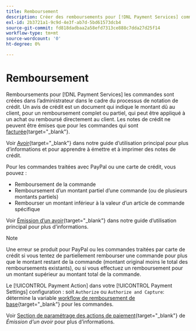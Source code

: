 ```yaml
---
title: Remboursement
description: Créer des remboursements pour [!DNL Payment Services] commandes dans l’administrateur dans le cadre du processus d’avis de crédit.
exl-id: 2b3721a1-9c9d-4e3f-ab7d-5bd61573dcb4
source-git-commit: fd818dadbaa2a58efd7313ce888c7dda27d25f14
workflow-type: tm+mt
source-wordcount: '0'
ht-degree: 0%

---
```


# Remboursement

Remboursements pour [!DNL Payment Services] les commandes sont créées dans l’administrateur dans le cadre du processus de notation de crédit. Un avis de crédit est un document qui indique le montant dû au client, pour un remboursement complet ou partiel, qui peut être appliqué à un achat ou remboursé directement au client. Les notes de crédit ne peuvent être émises que pour les commandes qui sont [facturée](https://docs.magento.com/user-guide/sales/invoice-create.html){target=&quot;_blank&quot;}.

Voir [Avoir](https://docs.magento.com/user-guide/sales/credit-memos.html){target=&quot;_blank&quot;} dans notre guide d’utilisation principal pour plus d’informations et pour apprendre à émettre et à imprimer des notes de crédit.

Pour les commandes traitées avec PayPal ou une carte de crédit, vous pouvez :

* Remboursement de la commande
* Remboursement d’un montant partiel d’une commande (ou de plusieurs montants partiels)
* Rembourser un montant inférieur à la valeur d’un article de commande spécifique

Voir [Émission d’un avoir](https://docs.magento.com/user-guide/sales/credit-memo-create.html){target=&quot;_blank&quot;} dans notre guide d’utilisation principal pour plus d’informations.

>[!NOTE]
>
>Une erreur se produit pour PayPal ou les commandes traitées par carte de crédit si vous tentez de partiellement rembourser une commande pour plus que le montant restant de la commande (montant original moins le total des remboursements existants), ou si vous effectuez un remboursement pour un montant supérieur au montant total de la commande.

Le [!UICONTROL Payment Action] dans votre [!UICONTROL Payment Settings] configuration : soit `Authorize` ou `Authorize and Capture`: détermine la variable [workflow de remboursement de base](https://docs.magento.com/user-guide/sales/credit-memos.html#refund-workflow){target=&quot;_blank&quot;} pour les commandes.

Voir [Section de paramétrage des actions de paiement](https://docs.magento.com/user-guide/sales/credit-memo-create.html#payment-action-setting){target=&quot;_blank&quot;} de _Émission d’un avoir_ pour plus d’informations.
